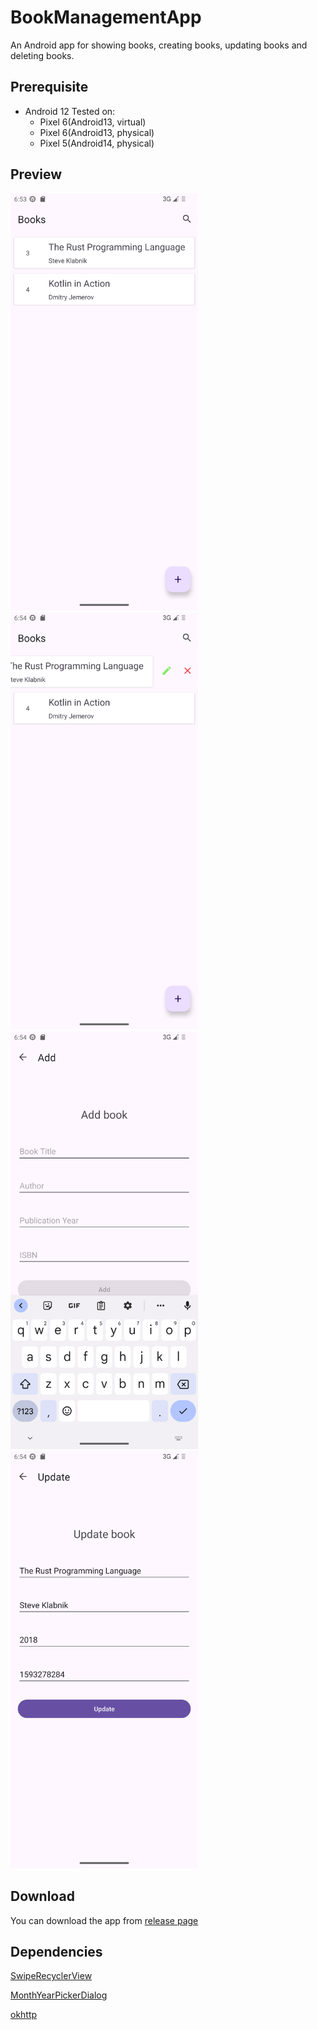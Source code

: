 # BookManagementApp
An Android app for showing books, creating books, updating books and deleting books.

## Prerequisite
+ Android 12
Tested on: 
  + Pixel 6(Android13, virtual)
  + Pixel 6(Android13, physical)
  + Pixel 5(Android14, physical)

## Preview
<img src="images/list.png" alt="list" width="300" /> <img src="images/swipe.png" alt="swipe" width="300" />
<br/>
<img src="images/add.png" alt="add" width="300" /> <img src="images/update.png" alt="update" width="300" />

## Download
You can download the app from [release page](https://github.com/Chengming-Fan/BookManagementAPI/releases)

## Dependencies
[SwipeRecyclerView](https://github.com/yanzhenjie/SwipeRecyclerView)

[MonthYearPickerDialog](https://github.com/Dzmitry-Lakisau/MonthYearPickerDialog)

[okhttp](https://github.com/square/okhttp)
